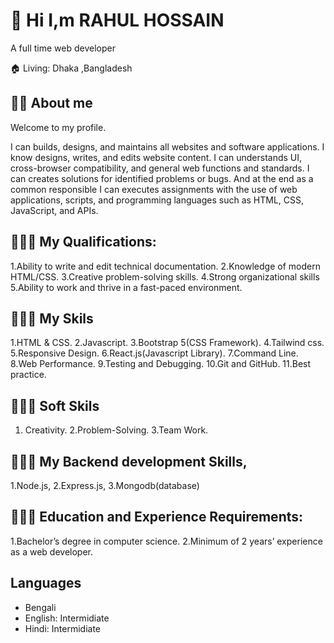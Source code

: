 # 👋 Hi I,m RAHUL HOSSAIN  

A full time web developer  

🏠 Living: Dhaka ,Bangladesh  

## 👨‍🏫 About me 

Welcome to my profile.

I can builds, designs, and maintains all websites and software applications. I know designs, writes, and edits website content. I can understands UI, cross-browser compatibility, and general web functions and standards. I can creates solutions for identified problems or bugs. And at the end as a common responsible I can executes assignments with the use of web applications, scripts, and programming languages such as HTML, CSS, JavaScript, and APIs.

## 👨🏽‍💻 My Qualifications:

1.Ability to write and edit technical documentation.
2.Knowledge of modern HTML/CSS.
3.Creative problem-solving skills.
4.Strong organizational skills
5.Ability to work and thrive in a fast-paced environment.

## 👨🏽‍💻 My Skils 

1.HTML & CSS.
2.Javascript.
3.Bootstrap 5(CSS Framework).
4.Tailwind css.
5.Responsive Design.
6.React.js(Javascript Library).
7.Command Line.
8.Web Performance.
9.Testing and Debugging.
10.Git and GitHub.
11.Best practice.

## 👨🏽‍💻 Soft Skils 

1. Creativity.
2.Problem-Solving.
3.Team Work.

## 👨🏽‍💻 My Backend development Skills,

1.Node.js,
2.Express.js,
3.Mongodb(database)


## 👨🏽‍💻 Education and Experience Requirements:

1.Bachelor’s degree in computer science.
2.Minimum of 2 years’ experience as a web developer.


## Languages  
<ul>
    <li>Bengali</li>
    <li>English: Intermidiate</li>
    <li>Hindi: Intermidiate</li>
</ul>


